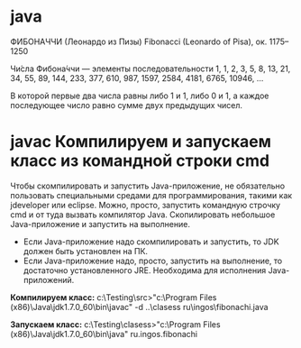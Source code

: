 # java
ФИБОНАЧЧИ (Леонардо из Пизы) 
Fibonacci (Leonardo of Pisa), ок. 1175–1250 

Чи́сла Фибона́ччи — элементы последовательности
1, 1, 2, 3, 5, 8, 13, 21, 34, 55, 89, 144, 233, 377, 610, 987, 1597, 2584, 4181, 6765, 10946, …

В которой первые два числа равны либо 1 и 1, либо 0 и 1, а каждое последующее число равно сумме двух предыдущих чисел. 

# javac Компилируем и запускаем класс из командной строки cmd
Чтобы скомпилировать и запустить Java-приложение, не обязательно пользовать специальными средами для программирования, такими как jdeveloper или eclipse. Можно, просто, запустить командную строчку cmd и от туда вызвать компилятор Java. Скопилировать небольшое Java-приложение и запустить на выполнение.

- Если Java-приложение надо скомпилировать и запустить, то JDK должен быть установлен на ПК.
- Если Java-приложение надо, просто, запустить на выполнение, то достаточно установленного JRE. Необходима для исполнения Java-приложений.

<b>Компилируем класс:</b>
с:\Testing\src>"c:\Program Files (x86)\Java\jdk1.7.0_60\bin\javaс" -d ..\clasess ru\ingos\fibonachi.java

<b>Запускаем класс:</b>
с:\Testing\clasess>"c:\Program Files (x86)\Java\jdk1.7.0_60\bin\java" ru.ingos.fibonachi

